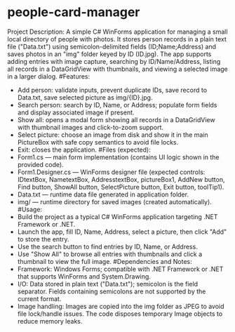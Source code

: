 # people-card-manager
Project Description:
A simple C# WinForms application for managing a small local directory of people with photos. It stores person records in a plain text file ("Data.txt") using semicolon-delimited fields (ID;Name;Address) and saves photos in an "img" folder keyed by ID (ID.jpg). The app supports adding entries with image capture, searching by ID/Name/Address, listing all records in a DataGridView with thumbnails, and viewing a selected image in a larger dialog.
#Features:
- Add person: validate inputs, prevent duplicate IDs, save record to Data.txt, save selected picture as img/{ID}.jpg.
- Search person: search by ID, Name, or Address; populate form fields and display associated image if present.
- Show all: opens a modal form showing all records in a DataGridView with thumbnail images and click-to-zoom support.
- Select picture: choose an image from disk and show it in the main PictureBox with safe copy semantics to avoid file locks.
- Exit: closes the application.
#Files (expected):
- Form1.cs — main form implementation (contains UI logic shown in the provided code).
- Form1.Designer.cs — WinForms designer file (expected controls: IDtextBox, NametextBox, AddresstextBox, pictureBox1, AddNew button, Find button, ShowAll button, SelectPicture button, Exit button, toolTip1).
- Data.txt — runtime data file generated in application folder.
- img/ — runtime directory for saved images (created automatically).
#Usage:
- Build the project as a typical C# WinForms application targeting .NET Framework or .NET.
- Launch the app, fill ID, Name, Address, select a picture, then click "Add" to store the entry.
- Use the search button to find entries by ID, Name, or Address.
- Use "Show All" to browse all entries with thumbnails and click a thumbnail to view the full image.
#Dependencies and Notes:
- Framework: Windows Forms; compatible with .NET Framework or .NET that supports WinForms and System.Drawing.
- I/O: Data stored in plain text ("Data.txt"); semicolon is the field separator. Fields containing semicolons are not supported by the current format.
- Image handling: Images are copied into the img folder as JPEG to avoid file lock/handle issues. The code disposes temporary Image objects to reduce memory leaks.
